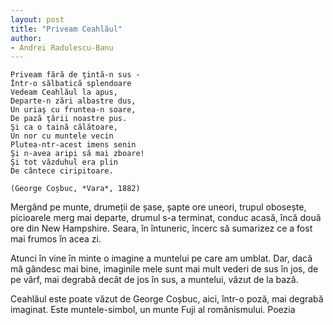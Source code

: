 ```yaml
---
layout: post
title: "Priveam Ceahlăul"
author:
- Andrei Radulescu-Banu
---
```


    Priveam fără de ţintă-n sus -
    Într-o sălbatică splendoare
    Vedeam Ceahlăul la apus,
    Departe-n zări albastre dus,
    Un uriaş cu fruntea-n soare,
    De pază ţării noastre pus.
    Şi ca o taină călătoare,
    Un nor cu muntele vecin
    Plutea-ntr-acest imens senin
    Şi n-avea aripi să mai zboare!
    Şi tot văzduhul era plin
    De cântece ciripitoare.

    (George Coșbuc, *Vara*, 1882)

Mergând pe munte, drumeții de șase, șapte ore uneori, trupul obosește, picioarele merg mai departe, drumul s-a terminat, conduc acasă, încă două ore din New Hampshire. Seara, în întuneric, încerc să sumarizez ce a fost mai frumos în acea zi.

Atunci în vine în minte o imagine a muntelui pe care am umblat. Dar, dacă mă gândesc mai bine, imaginile mele sunt mai mult vederi de sus în jos, de pe vârf, mai degrabă decât de jos în sus, a muntelui, văzut de la bază.

Ceahlăul este poate văzut de George Coșbuc, aici, într-o poză, mai degrabă imaginat. Este muntele-simbol, un munte Fuji al românismului. Poezia 